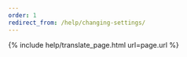 ```yaml
---
order: 1
redirect_from: /help/changing-settings/
---
```


{% include help/translate_page.html url=page.url %}

